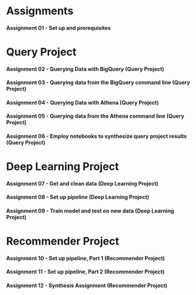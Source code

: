 # Assignments

#### Assignment 01 - Set up and prerequisites

# Query Project
#### Assignment 02 - Querying Data with BigQuery (Query Project)
#### Assignment 03 - Querying data from the BigQuery command line (Query Project)
#### Assignment 04 - Querying Data with Athena (Query Project)
#### Assignment 05 - Querying data from the Athena command line (Query Project)
#### Assignment 06 - Employ notebooks to synthesize query project results (Query Project)


# Deep Learning Project
#### Assignment 07 - Get and clean data (Deep Learning Project)
#### Assignment 08 - Set up pipeline (Deep Learning Project)
#### Assignment 09 - Train model and test on new data (Deep Learning Project)


# Recommender Project
#### Assignment 10 - Set up pipeline, Part 1 (Recommender Project)
#### Assignment 11 - Set up pipeline, Part 2 (Recommender Project)
#### Assignment 12 - Synthesis Assignment (Recommender Project)
